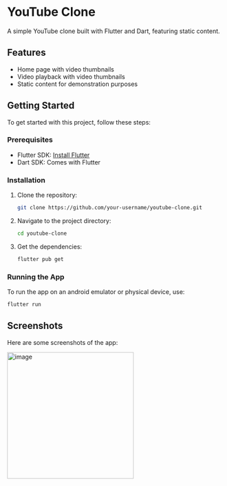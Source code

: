 # YouTube Clone

A simple YouTube clone built with Flutter and Dart, featuring static content.

## Features

- Home page with video thumbnails
- Video playback with video thumbnails
- Static content for demonstration purposes

## Getting Started

To get started with this project, follow these steps:

### Prerequisites

- Flutter SDK: [Install Flutter](https://flutter.dev/docs/get-started/install)
- Dart SDK: Comes with Flutter

### Installation

1. Clone the repository:
    ```sh
    git clone https://github.com/your-username/youtube-clone.git
    ```
2. Navigate to the project directory:
    ```sh
    cd youtube-clone
    ```
3. Get the dependencies:
    ```sh
    flutter pub get
    ```

### Running the App

To run the app on an android emulator or physical device, use:
```sh
flutter run
```

## Screenshots
Here are some screenshots of the app:

<img width="294" alt="image" src="https://github.com/CesarInzunsa/youtube_clone/assets/67014675/16f8e6c2-b0a0-48aa-ae1c-01f300f38991">
